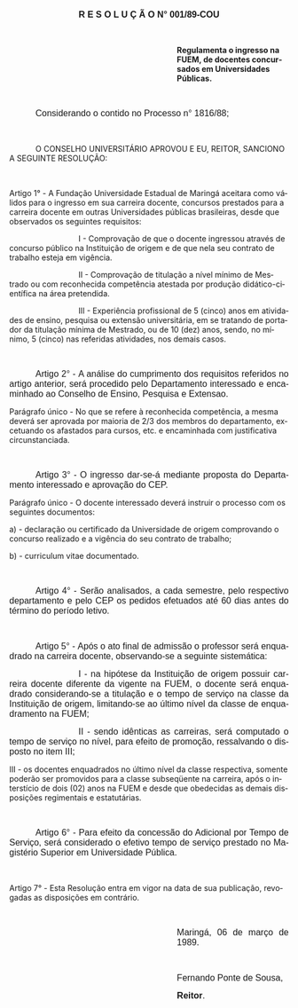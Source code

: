 <body lang=PT-BR style='tab-interval:36.0pt'>

<div class=Section1>

<p class=MsoNormal align=center style='text-align:center'><b><span
style='font-size:12.0pt;mso-bidi-font-size:10.0pt;font-family:Arial'>R E S O L
U Ç Ã O N° 001/89-COU<o:p></o:p></span></b></p>

<p class=MsoNormal style='text-align:justify'><span style='font-size:12.0pt;
mso-bidi-font-size:10.0pt;font-family:Arial'><![if !supportEmptyParas]>&nbsp;<![endif]><o:p></o:p></span></p>

<p class=MsoBodyText style='margin-left:8.0cm'><b>Regulamenta o ingresso na
FUEM, de docentes concursados em Universidades Públicas.<o:p></o:p></b></p>

<p class=MsoNormal style='text-align:justify'><span style='font-size:12.0pt;
mso-bidi-font-size:10.0pt;font-family:Arial'><![if !supportEmptyParas]>&nbsp;<![endif]><o:p></o:p></span></p>

<p class=MsoNormal style='text-align:justify;text-indent:35.45pt'><span
style='font-size:12.0pt;mso-bidi-font-size:10.0pt;font-family:Arial'>Considerando
o contido no Processo n° 1816/88;<o:p></o:p></span></p>

<p class=MsoNormal style='text-align:justify'><span style='font-size:12.0pt;
mso-bidi-font-size:10.0pt;font-family:Arial'><![if !supportEmptyParas]>&nbsp;<![endif]><o:p></o:p></span></p>

<p class=MsoBodyText2 style='text-indent:35.45pt'>O CONSELHO UNIVERSITÁRIO
APROVOU E EU, REITOR, SANCIONO A SEGUINTE RESOLUÇÃO:</p>

<p class=MsoNormal style='text-align:justify'><span style='font-size:12.0pt;
mso-bidi-font-size:10.0pt;font-family:Arial'><![if !supportEmptyParas]>&nbsp;<![endif]><o:p></o:p></span></p>

<p class=MsoBodyTextIndent3>Artigo 1°&nbsp;-&nbsp;A Fundação Universidade
Estadual de Maringá aceitara como válidos para o ingresso em sua carreira
docente, concursos prestados para a carreira docente em outras Universidades
públicas brasileiras, desde que observados os seguintes requisitos:</p>

<p class=MsoBodyTextIndent style='text-indent:93.55pt'>I&nbsp;-&nbsp;Comprovação
de que o docente ingressou através de concurso público na Instituição de origem
e de que nela seu contrato de trabalho esteja em vigência.</p>

<p class=MsoBodyTextIndent style='text-indent:93.55pt'>II&nbsp;-&nbsp;Comprovação
de titulação a nível mínimo de Mestrado ou com reconhecida competência atestada
por produção didático-científica na área pretendida.</p>

<p class=MsoBodyTextIndent style='text-indent:93.55pt'>III&nbsp;-&nbsp;Experiência
profissional de 5 (cinco) anos em atividades de ensino, pesquisa ou extensão
universitária, em se tratando de portador da titulação mínima de Mestrado, ou
de 10 (dez) anos, sendo, no mínimo, 5 (cinco) nas referidas atividades, nos
demais casos.</p>

<p class=MsoNormal style='text-align:justify'><span style='font-size:12.0pt;
mso-bidi-font-size:10.0pt;font-family:Arial'><![if !supportEmptyParas]>&nbsp;<![endif]><o:p></o:p></span></p>

<p class=MsoNormal style='text-align:justify;text-indent:35.45pt'><span
style='font-size:12.0pt;mso-bidi-font-size:10.0pt;font-family:Arial'>Artigo
2°&nbsp;-&nbsp;A análise do cumprimento dos requisitos referidos no artigo
anterior, será procedido pelo Departamento interessado e encaminhado ao
Conselho de Ensino, Pesquisa e Extensao.<o:p></o:p></span></p>

<p class=MsoBodyTextIndent2>Parágrafo único - No que se refere à reconhecida
competência, a mesma deverá ser aprovada por maioria de 2/3 dos membros do
departamento, excetuando os afastados para cursos, etc. e encaminhada com
justificativa circunstanciada.</p>

<p class=MsoNormal style='text-align:justify'><span style='font-size:12.0pt;
mso-bidi-font-size:10.0pt;font-family:Arial'><![if !supportEmptyParas]>&nbsp;<![endif]><o:p></o:p></span></p>

<p class=MsoNormal style='text-align:justify;text-indent:35.45pt'><span
style='font-size:12.0pt;mso-bidi-font-size:10.0pt;font-family:Arial'>Artigo
3°&nbsp;-&nbsp;O ingresso dar-se-á mediante proposta do Departamento
interessado e aprovação do CEP.<o:p></o:p></span></p>

<p class=MsoBodyTextIndent2>Parágrafo único&nbsp;-&nbsp;O docente interessado
deverá instruir o processo com os seguintes documentos:</p>

<p class=MsoBodyTextIndent2>a)&nbsp;-&nbsp;declaração ou certificado da
Universidade de origem comprovando o concurso realizado e a vigência do seu
contrato de trabalho;</p>

<p class=MsoBodyTextIndent2>b)&nbsp;-&nbsp;curriculum vitae documentado.</p>

<p class=MsoNormal style='text-align:justify'><span style='font-size:12.0pt;
mso-bidi-font-size:10.0pt;font-family:Arial'><![if !supportEmptyParas]>&nbsp;<![endif]><o:p></o:p></span></p>

<p class=MsoNormal style='text-align:justify;text-indent:35.45pt'><span
style='font-size:12.0pt;mso-bidi-font-size:10.0pt;font-family:Arial'>Artigo
4°&nbsp;-&nbsp;Serão analisados, a cada semestre, pelo respectivo departamento
e pelo CEP os pedidos efetuados até 60 dias antes do término do período letivo.<o:p></o:p></span></p>

<p class=MsoNormal style='text-align:justify'><span style='font-size:12.0pt;
mso-bidi-font-size:10.0pt;font-family:Arial'><![if !supportEmptyParas]>&nbsp;<![endif]><o:p></o:p></span></p>

<p class=MsoNormal style='text-align:justify;text-indent:35.45pt'><span
style='font-size:12.0pt;mso-bidi-font-size:10.0pt;font-family:Arial'>Artigo
5°&nbsp;-&nbsp;Após o ato final de admissão o professor será enquadrado na
carreira docente, observando-se a seguinte sistemática:<o:p></o:p></span></p>

<p class=MsoNormal style='text-align:justify;text-indent:93.55pt'><span
style='font-size:12.0pt;mso-bidi-font-size:10.0pt;font-family:Arial'>I&nbsp;-&nbsp;na
hipótese da Instituição de origem possuir carreira docente diferente da vigente
na FUEM, o docente será enquadrado considerando-se a titulação e o tempo de
serviço na classe da Instituição de origem, limitando-se ao último nível da
classe de enquadramento na FUEM;<o:p></o:p></span></p>

<p class=MsoNormal style='text-align:justify;text-indent:93.55pt'><span
style='font-size:12.0pt;mso-bidi-font-size:10.0pt;font-family:Arial'>II&nbsp;-&nbsp;sendo
idênticas as carreiras, será computado o tempo de serviço no nível, para efeito
de promoção, ressalvando o disposto no item III;<o:p></o:p></span></p>

<p class=MsoBodyTextIndent2>III&nbsp;-&nbsp;os docentes enquadrados no último
nível da classe respectiva, somente poderão ser promovidos para a classe
subseqüente na carreira, após o interstício de dois (02) anos na FUEM e desde
que obedecidas as demais disposições regimentais e estatutárias.</p>

<p class=MsoNormal style='text-align:justify'><span style='font-size:12.0pt;
mso-bidi-font-size:10.0pt;font-family:Arial'><![if !supportEmptyParas]>&nbsp;<![endif]><o:p></o:p></span></p>

<p class=MsoNormal style='text-align:justify;text-indent:35.45pt'><span
style='font-size:12.0pt;mso-bidi-font-size:10.0pt;font-family:Arial'>Artigo 6°<b>&nbsp;</b>-&nbsp;Para
efeito da concessão do Adicional por Tempo de Serviço, será considerado o
efetivo tempo de serviço prestado no Magistério Superior em Universidade
Pública.<o:p></o:p></span></p>

<p class=MsoNormal style='text-align:justify'><span style='font-size:12.0pt;
mso-bidi-font-size:10.0pt;font-family:Arial'><![if !supportEmptyParas]>&nbsp;<![endif]><o:p></o:p></span></p>

<p class=MsoBodyTextIndent3>Artigo 7°&nbsp;-&nbsp;Esta Resolução entra em vigor
na data de sua publicação, revogadas as disposições em contrário. </p>

<p class=MsoNormal style='text-align:justify'><span style='font-size:12.0pt;
mso-bidi-font-size:10.0pt;font-family:Arial'><![if !supportEmptyParas]>&nbsp;<![endif]><o:p></o:p></span></p>

<p class=MsoNormal style='margin-left:8.0cm;text-align:justify'><span
style='font-size:12.0pt;mso-bidi-font-size:10.0pt;font-family:Arial'>Maringá,
06 de março de 1989.<o:p></o:p></span></p>

<p class=MsoNormal style='margin-left:8.0cm;text-align:justify'><span
style='font-size:12.0pt;mso-bidi-font-size:10.0pt;font-family:Arial'><![if !supportEmptyParas]>&nbsp;<![endif]><o:p></o:p></span></p>

<p class=MsoNormal style='margin-left:8.0cm;text-align:justify'><span
style='font-size:12.0pt;mso-bidi-font-size:10.0pt;font-family:Arial'>Fernando
Ponte de Sousa,<o:p></o:p></span></p>

<p class=MsoNormal style='margin-left:8.0cm;text-align:justify'><b><span
style='font-size:12.0pt;mso-bidi-font-size:10.0pt;font-family:Arial'>Reitor</span></b><span
style='font-size:12.0pt;mso-bidi-font-size:10.0pt;font-family:Arial'>.<o:p></o:p></span></p>

</div>

</body>
